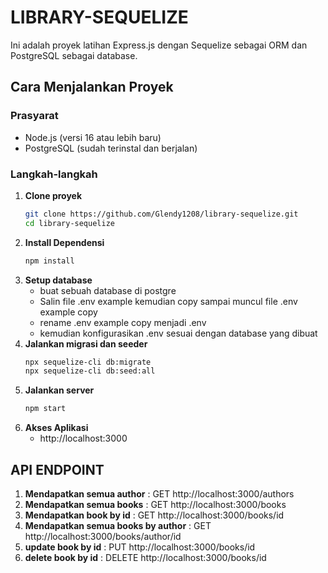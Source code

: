 # LIBRARY-SEQUELIZE

Ini adalah proyek latihan Express.js dengan Sequelize sebagai ORM dan PostgreSQL sebagai database.

## Cara Menjalankan Proyek

### Prasyarat
- Node.js (versi 16 atau lebih baru)
- PostgreSQL (sudah terinstal dan berjalan)

### Langkah-langkah

1. **Clone proyek**
   ```bash
   git clone https://github.com/Glendy1208/library-sequelize.git
   cd library-sequelize
2. **Install Dependensi**
   ```bash
   npm install
3. **Setup database**
    - buat sebuah database di postgre
    - Salin file .env example kemudian copy sampai muncul file .env example copy
    - rename .env example copy menjadi .env
    - kemudian konfigurasikan .env sesuai dengan database yang dibuat
4. **Jalankan migrasi dan seeder**
    ```bash
    npx sequelize-cli db:migrate
    npx sequelize-cli db:seed:all
4. **Jalankan server**
    ```bash
    npm start
5. **Akses Aplikasi**
    - http://localhost:3000

## API ENDPOINT
1. **Mendapatkan semua author** : GET http://localhost:3000/authors
2. **Mendapatkan semua books** : GET http://localhost:3000/books
3. **Mendapatkan book by id** : GET http://localhost:3000/books/id
4. **Mendapatkan semua books by author** : GET http://localhost:3000/books/author/id
5. **update book by id** : PUT http://localhost:3000/books/id
7. **delete book by id** : DELETE http://localhost:3000/books/id